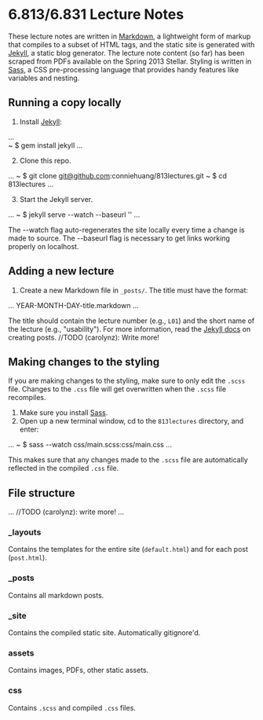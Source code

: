 # 6.813/6.831 Lecture Notes
These lecture notes are written in [Markdown](http://daringfireball.net/projects/markdown/syntax), a lightweight form of markup that compiles to a subset of HTML tags, and the static site is generated with [Jekyll](http://jekyllrb.com/), a static blog generator. The lecture note content (so far) has been scraped from PDFs available on the Spring 2013 Stellar. Styling is written in [Sass](http://sass-lang.com/), a CSS pre-processing language that provides handy features like variables and nesting.

## Running a copy locally
1. Install [Jekyll](http://jekyllrb.com/):

...   
~ $ gem install jekyll
...

2. Clone this repo.

...
~ $ git clone git@github.com:conniehuang/813lectures.git
~ $ cd 813lectures
...

3. Start the Jekyll server.

...
~ $ jekyll serve --watch --baseurl ''
...

The --watch flag auto-regenerates the site locally every time a change is made to source.
The --baseurl flag is necessary to get links working properly on localhost.

## Adding a new lecture
1. Create a new Markdown file in `_posts/`. The title must have the format:

...
YEAR-MONTH-DAY-title.markdown
...

The title should contain the lecture number (e.g., `L01`) and the short name of the lecture (e.g., "usability").
For more information, read the [Jekyll docs](http://jekyllrb.com/docs/posts/) on creating posts.
//TODO (carolynz): Write more!

## Making changes to the styling
If you are making changes to the styling, make sure to only edit the `.scss` file. Changes to the `.css` file will get overwritten when the `.scss` file recompiles. 

1. Make sure you install [Sass](http://sass-lang.com/).
2. Open up a new terminal window, cd to the `813lectures` directory, and enter:

...
~ $ sass --watch css/main.scss:css/main.css
...

This makes sure that any changes made to the `.scss` file are automatically reflected in the compiled `.css` file.

## File structure

...
//TODO (carolynz): write more!
...

### _layouts
Contains the templates for the entire site (`default.html`) and for each post (`post.html`).

### _posts
Contains all markdown posts.

### _site
Contains the compiled static site. Automatically gitignore'd.

### assets
Contains images, PDFs, other static assets.

### css
Contains `.scss` and compiled `.css` files.